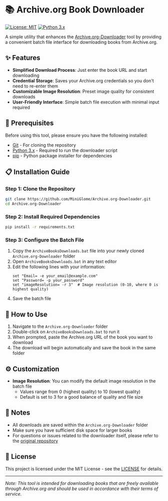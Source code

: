# 📚 Archive.org Book Downloader

[![License: MIT](https://img.shields.io/badge/License-MIT-yellow.svg)](https://opensource.org/licenses/MIT)
[![Python 3.x](https://img.shields.io/badge/python-3.x-blue.svg)](https://www.python.org/downloads/)

A simple utility that enhances the [Archive.org-Downloader](https://github.com/MiniGlome/Archive.org-Downloader) tool by providing a convenient batch file interface for downloading books from Archive.org.

## ✨ Features

- **Simplified Download Process**: Just enter the book URL and start downloading
- **Credential Storage**: Saves your Archive.org credentials so you don't need to re-enter them
- **Customizable Image Resolution**: Preset image quality for consistent downloads
- **User-Friendly Interface**: Simple batch file execution with minimal input required

## 🔧 Prerequisites

Before using this tool, please ensure you have the following installed:

- [Git](https://git-scm.com/downloads) - For cloning the repository
- [Python 3.x](https://www.python.org/downloads/) - Required to run the downloader script
- [pip](https://pip.pypa.io/en/stable/installation/) - Python package installer for dependencies

## 📋 Installation Guide

### Step 1: Clone the Repository

```bash
git clone https://github.com/MiniGlome/Archive.org-Downloader.git
cd Archive.org-Downloader
```

### Step 2: Install Required Dependencies

```bash
pip install -r requirements.txt
```

### Step 3: Configure the Batch File

1. Copy the `ArchiveBooksDownloads.bat` file into your newly cloned `Archive.org-Downloader` folder
2. Open `ArchiveBooksDownloads.bat` in any text editor
3. Edit the following lines with your information:
   ```batch
   set "Email= -e your_email@example.com"
   set "Password= -p your_password"
   set "imageResolution= -r 3"  # Image resolution (0-10, where 0 is highest quality)
   ```
4. Save the batch file

## 🚀 How to Use

1. Navigate to the `Archive.org-Downloader` folder
2. Double-click on `ArchiveBooksDownloads.bat` to run it
3. When prompted, paste the Archive.org URL of the book you want to download
4. The download will begin automatically and save the book in the same folder

## ⚙️ Customization

- **Image Resolution**: You can modify the default image resolution in the batch file
  - Values range from 0 (highest quality) to 10 (lowest quality)
  - Default is set to 3 for a good balance of quality and file size

## 📝 Notes

- All downloads are saved within the `Archive.org-Downloader` folder
- Make sure you have sufficient disk space for larger books
- For questions or issues related to the downloader itself, please refer to the [original repository](https://github.com/MiniGlome/Archive.org-Downloader)

## 📜 License

This project is licensed under the MIT License - see the [LICENSE](https://choosealicense.com/licenses/mit/) for details.

---

*Note: This tool is intended for downloading books that are freely available through Archive.org and should be used in accordance with their terms of service.*
